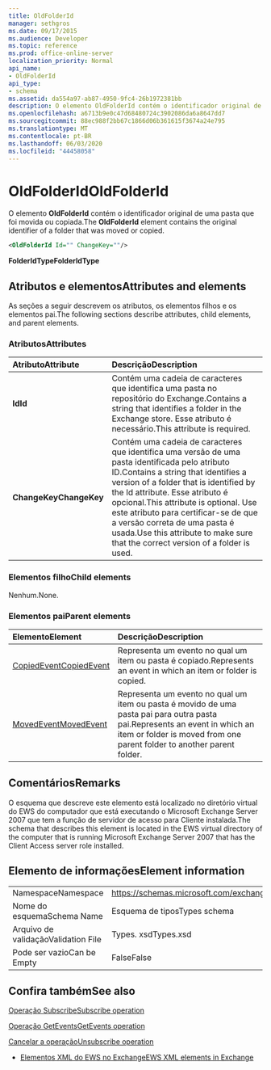 ```yaml
---
title: OldFolderId
manager: sethgros
ms.date: 09/17/2015
ms.audience: Developer
ms.topic: reference
ms.prod: office-online-server
localization_priority: Normal
api_name:
- OldFolderId
api_type:
- schema
ms.assetid: da554a97-ab87-4950-9fc4-26b1972381bb
description: O elemento OldFolderId contém o identificador original de uma pasta que foi movida ou copiada.
ms.openlocfilehash: a6713b9e0c47d68480724c3902086da6a8647dd7
ms.sourcegitcommit: 88ec988f2bb67c1866d06b361615f3674a24e795
ms.translationtype: MT
ms.contentlocale: pt-BR
ms.lasthandoff: 06/03/2020
ms.locfileid: "44458058"
---
```

# <a name="oldfolderid"></a><span data-ttu-id="2870e-103">OldFolderId</span><span class="sxs-lookup"><span data-stu-id="2870e-103">OldFolderId</span></span>

<span data-ttu-id="2870e-104">O elemento **OldFolderId** contém o identificador original de uma pasta que foi movida ou copiada.</span><span class="sxs-lookup"><span data-stu-id="2870e-104">The **OldFolderId** element contains the original identifier of a folder that was moved or copied.</span></span> 
  
```xml
<OldFolderId Id="" ChangeKey=""/>
```

 <span data-ttu-id="2870e-105">**FolderIdType**</span><span class="sxs-lookup"><span data-stu-id="2870e-105">**FolderIdType**</span></span>
## <a name="attributes-and-elements"></a><span data-ttu-id="2870e-106">Atributos e elementos</span><span class="sxs-lookup"><span data-stu-id="2870e-106">Attributes and elements</span></span>

<span data-ttu-id="2870e-107">As seções a seguir descrevem os atributos, os elementos filhos e os elementos pai.</span><span class="sxs-lookup"><span data-stu-id="2870e-107">The following sections describe attributes, child elements, and parent elements.</span></span>
  
### <a name="attributes"></a><span data-ttu-id="2870e-108">Atributos</span><span class="sxs-lookup"><span data-stu-id="2870e-108">Attributes</span></span>

|<span data-ttu-id="2870e-109">**Atributo**</span><span class="sxs-lookup"><span data-stu-id="2870e-109">**Attribute**</span></span>|<span data-ttu-id="2870e-110">**Descrição**</span><span class="sxs-lookup"><span data-stu-id="2870e-110">**Description**</span></span>|
|:-----|:-----|
|<span data-ttu-id="2870e-111">**Id**</span><span class="sxs-lookup"><span data-stu-id="2870e-111">**Id**</span></span> <br/> |<span data-ttu-id="2870e-112">Contém uma cadeia de caracteres que identifica uma pasta no repositório do Exchange.</span><span class="sxs-lookup"><span data-stu-id="2870e-112">Contains a string that identifies a folder in the Exchange store.</span></span> <span data-ttu-id="2870e-113">Esse atributo é necessário.</span><span class="sxs-lookup"><span data-stu-id="2870e-113">This attribute is required.</span></span>  <br/> |
|<span data-ttu-id="2870e-114">**ChangeKey**</span><span class="sxs-lookup"><span data-stu-id="2870e-114">**ChangeKey**</span></span> <br/> |<span data-ttu-id="2870e-115">Contém uma cadeia de caracteres que identifica uma versão de uma pasta identificada pelo atributo ID.</span><span class="sxs-lookup"><span data-stu-id="2870e-115">Contains a string that identifies a version of a folder that is identified by the Id attribute.</span></span> <span data-ttu-id="2870e-116">Esse atributo é opcional.</span><span class="sxs-lookup"><span data-stu-id="2870e-116">This attribute is optional.</span></span> <span data-ttu-id="2870e-117">Use este atributo para certificar-se de que a versão correta de uma pasta é usada.</span><span class="sxs-lookup"><span data-stu-id="2870e-117">Use this attribute to make sure that the correct version of a folder is used.</span></span>  <br/> |
   
### <a name="child-elements"></a><span data-ttu-id="2870e-118">Elementos filho</span><span class="sxs-lookup"><span data-stu-id="2870e-118">Child elements</span></span>

<span data-ttu-id="2870e-119">Nenhum.</span><span class="sxs-lookup"><span data-stu-id="2870e-119">None.</span></span>
  
### <a name="parent-elements"></a><span data-ttu-id="2870e-120">Elementos pai</span><span class="sxs-lookup"><span data-stu-id="2870e-120">Parent elements</span></span>

|<span data-ttu-id="2870e-121">**Elemento**</span><span class="sxs-lookup"><span data-stu-id="2870e-121">**Element**</span></span>|<span data-ttu-id="2870e-122">**Descrição**</span><span class="sxs-lookup"><span data-stu-id="2870e-122">**Description**</span></span>|
|:-----|:-----|
|[<span data-ttu-id="2870e-123">CopiedEvent</span><span class="sxs-lookup"><span data-stu-id="2870e-123">CopiedEvent</span></span>](copiedevent.md) <br/> |<span data-ttu-id="2870e-124">Representa um evento no qual um item ou pasta é copiado.</span><span class="sxs-lookup"><span data-stu-id="2870e-124">Represents an event in which an item or folder is copied.</span></span>  <br/> |
|[<span data-ttu-id="2870e-125">MovedEvent</span><span class="sxs-lookup"><span data-stu-id="2870e-125">MovedEvent</span></span>](movedevent.md) <br/> |<span data-ttu-id="2870e-126">Representa um evento no qual um item ou pasta é movido de uma pasta pai para outra pasta pai.</span><span class="sxs-lookup"><span data-stu-id="2870e-126">Represents an event in which an item or folder is moved from one parent folder to another parent folder.</span></span>  <br/> |
   
## <a name="remarks"></a><span data-ttu-id="2870e-127">Comentários</span><span class="sxs-lookup"><span data-stu-id="2870e-127">Remarks</span></span>

<span data-ttu-id="2870e-128">O esquema que descreve este elemento está localizado no diretório virtual do EWS do computador que está executando o Microsoft Exchange Server 2007 que tem a função de servidor de acesso para Cliente instalada.</span><span class="sxs-lookup"><span data-stu-id="2870e-128">The schema that describes this element is located in the EWS virtual directory of the computer that is running Microsoft Exchange Server 2007 that has the Client Access server role installed.</span></span>
  
## <a name="element-information"></a><span data-ttu-id="2870e-129">Elemento de informações</span><span class="sxs-lookup"><span data-stu-id="2870e-129">Element information</span></span>

|||
|:-----|:-----|
|<span data-ttu-id="2870e-130">Namespace</span><span class="sxs-lookup"><span data-stu-id="2870e-130">Namespace</span></span>  <br/> |https://schemas.microsoft.com/exchange/services/2006/types  <br/> |
|<span data-ttu-id="2870e-131">Nome do esquema</span><span class="sxs-lookup"><span data-stu-id="2870e-131">Schema Name</span></span>  <br/> |<span data-ttu-id="2870e-132">Esquema de tipos</span><span class="sxs-lookup"><span data-stu-id="2870e-132">Types schema</span></span>  <br/> |
|<span data-ttu-id="2870e-133">Arquivo de validação</span><span class="sxs-lookup"><span data-stu-id="2870e-133">Validation File</span></span>  <br/> |<span data-ttu-id="2870e-134">Types. xsd</span><span class="sxs-lookup"><span data-stu-id="2870e-134">Types.xsd</span></span>  <br/> |
|<span data-ttu-id="2870e-135">Pode ser vazio</span><span class="sxs-lookup"><span data-stu-id="2870e-135">Can be Empty</span></span>  <br/> |<span data-ttu-id="2870e-136">False</span><span class="sxs-lookup"><span data-stu-id="2870e-136">False</span></span>  <br/> |
   
## <a name="see-also"></a><span data-ttu-id="2870e-137">Confira também</span><span class="sxs-lookup"><span data-stu-id="2870e-137">See also</span></span>



[<span data-ttu-id="2870e-138">Operação Subscribe</span><span class="sxs-lookup"><span data-stu-id="2870e-138">Subscribe operation</span></span>](subscribe-operation.md)
  
[<span data-ttu-id="2870e-139">Operação GetEvents</span><span class="sxs-lookup"><span data-stu-id="2870e-139">GetEvents operation</span></span>](getevents-operation.md)
  
[<span data-ttu-id="2870e-140">Cancelar a operação</span><span class="sxs-lookup"><span data-stu-id="2870e-140">Unsubscribe operation</span></span>](unsubscribe-operation.md)


- [<span data-ttu-id="2870e-141">Elementos XML do EWS no Exchange</span><span class="sxs-lookup"><span data-stu-id="2870e-141">EWS XML elements in Exchange</span></span>](ews-xml-elements-in-exchange.md)

